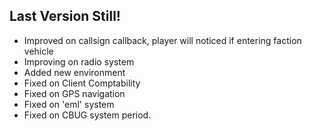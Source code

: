 ## Last Version Still!

- Improved on callsign callback, player will noticed if entering faction vehicle
- Improving on radio system
- Added new environment
- Fixed on Client Comptability
- Fixed on GPS navigation
- Fixed on 'eml' system
- Fixed on CBUG system
period.

